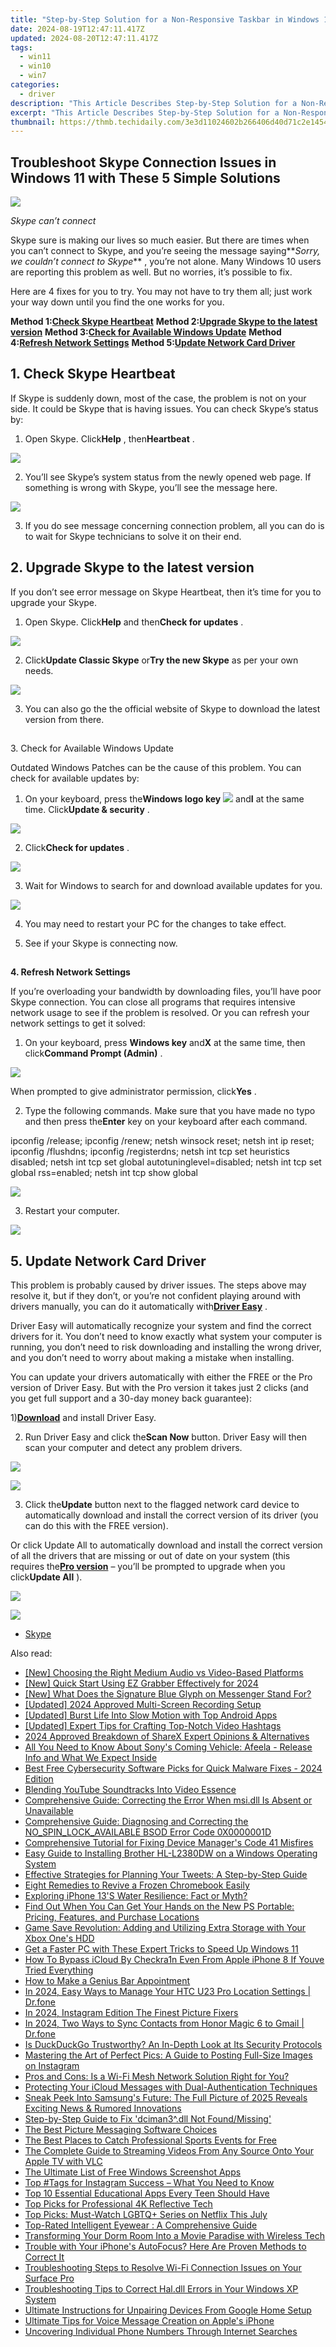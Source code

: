 ```yaml
---
title: "Step-by-Step Solution for a Non-Responsive Taskbar in Windows 10: Expert Tips & Fixes"
date: 2024-08-19T12:47:11.417Z
updated: 2024-08-20T12:47:11.417Z
tags:
  - win11
  - win10
  - win7
categories:
  - driver
description: "This Article Describes Step-by-Step Solution for a Non-Responsive Taskbar in Windows 10: Expert Tips & Fixes"
excerpt: "This Article Describes Step-by-Step Solution for a Non-Responsive Taskbar in Windows 10: Expert Tips & Fixes"
thumbnail: https://thmb.techidaily.com/3e3d11024602b266406d40d71c2e14542454419c94adae0ee9c1f0200c006c8b.jpg
---
```


## Troubleshoot Skype Connection Issues in Windows 11 with These 5 Simple Solutions

![](https://images.drivereasy.com/wp-content/uploads/2017/09/img_59ba2cbe02f23.png)

_Skype can’t connect_

 Skype sure is making our lives so much easier. But there are times when you can’t connect to Skype, and you’re seeing the message saying**_Sorry, we couldn’t connect to Skype_** , you’re not alone. Many Windows 10 users are reporting this problem as well. But no worries, it’s possible to fix.

 Here are 4 fixes for you to try. You may not have to try them all; just work your way down until you find the one works for you.

 **Method 1:[Check Skype Heartbeat](https://tools.techidaily.com/drivereasy/download/)**
 **Method 2:[Upgrade Skype to the latest version](https://tools.techidaily.com/drivereasy/download/)**
 **Method 3:[Check for Available Windows Update](https://tools.techidaily.com/drivereasy/download/)**
 **Method 4:[Refresh Network Settings](https://tools.techidaily.com/drivereasy/download/)**
 **Method 5:[Update Network Card Driver](https://tools.techidaily.com/drivereasy/download/)**

## 1\. Check Skype Heartbeat

 If Skype is suddenly down, most of the case, the problem is not on your side. It could be Skype that is having issues. You can check Skype’s status by:

 1) Open Skype. Click**Help** , then**Heartbeat** .

![](https://images.drivereasy.com/wp-content/uploads/2017/09/img_59ba324261c48.jpg)

 2) You’ll see Skype’s system status from the newly opened web page. If something is wrong with Skype, you’ll see the message here.

![](https://images.drivereasy.com/wp-content/uploads/2017/09/img_59ba3393bc52d.jpg)

 3) If you do see message concerning connection problem, all you can do is to wait for Skype technicians to solve it on their end.

## 2\. Upgrade Skype to the latest version

 If you don’t see error message on Skype Heartbeat, then it’s time for you to upgrade your Skype.

 1) Open Skype. Click**Help** and then**Check for updates** .

![](https://images.drivereasy.com/wp-content/uploads/2017/09/img_59ba3c3c53b24.jpg)

 2) Click**Update Classic Skype** or**Try the new Skype** as per your own needs.

![](https://images.drivereasy.com/wp-content/uploads/2017/09/img_59ba3ce447ed7.png)

 3) You can also go the the official website of Skype to download the latest version from there.

##

 3\. Check for Available Windows Update

 Outdated Windows Patches can be the cause of this problem. You can check for available updates by:

 1) On your keyboard, press the**Windows logo key** ![](https://images.drivereasy.com/wp-content/uploads/2017/09/img_59ba41495099c.png) and**I** at the same time. Click**Update & security** .

![](https://images.drivereasy.com/wp-content/uploads/2017/09/img_59ba4105e1a55.png)

 2) Click**Check for updates** .

![](https://images.drivereasy.com/wp-content/uploads/2017/09/img_59ba4174c0407.jpg)

 3) Wait for Windows to search for and download available updates for you.

![](https://images.drivereasy.com/wp-content/uploads/2017/09/img_59ba41bf10bc6.jpg)

4) You may need to restart your PC for the changes to take effect.

5) See if your Skype is connecting now.

##

 **4\. Refresh Network Settings**

 If you’re overloading your bandwidth by downloading files, you’ll have poor Skype connection. You can close all programs that requires intensive network usage to see if the problem is resolved. Or you can refresh your network settings to get it solved:

 1) On your keyboard, press **Windows key**   and**X** at the same time, then click**Command Prompt (Admin)** .

![](https://images.drivereasy.com/wp-content/uploads/2017/09/img_59ba445219ad3.png)

 When prompted to give administrator permission, click**Yes** .

 2) Type the following commands. Make sure that you have made no typo and then press the**Enter** key on your keyboard after each command.

ipconfig /release;
ipconfig /renew;
netsh winsock reset;
netsh int ip reset;
ipconfig /flushdns;
ipconfig /registerdns;
netsh int tcp set heuristics disabled;
netsh int tcp set global autotuninglevel=disabled;
netsh int tcp set global rss=enabled;
netsh int tcp show global

![](https://images.drivereasy.com/wp-content/uploads/2017/09/img_59ba44fb14d3b.png)

3) Restart your computer.

<!-- affiliate ads begin -->
<a href="https://secure.2checkout.com/order/checkout.php?PRODS=4620778&QTY=1&AFFILIATE=108875&CART=1"><img src="https://secure.avangate.com/images/merchant/07dd4d5a72f5740ef0f035f201951476/728__90banner.jpg" border="0"></a>
<!-- affiliate ads end -->
## 5\. Update Network Card Driver

 This problem is probably caused by driver issues. The steps above may resolve it, but if they don’t, or you’re not confident playing around with drivers manually, you can do it automatically with[**Driver Easy**](https://tools.techidaily.com/drivereasy/download/) .

 Driver Easy will automatically recognize your system and find the correct drivers for it. You don’t need to know exactly what system your computer is running, you don’t need to risk downloading and installing the wrong driver, and you don’t need to worry about making a mistake when installing.

 You can update your drivers automatically with either the FREE or the Pro version of Driver Easy. But with the Pro version it takes just 2 clicks (and you get full support and a 30-day money back guarantee):

 1)[**Download**](https://tools.techidaily.com/drivereasy/download/) and install Driver Easy.

 2) Run Driver Easy and click the**Scan Now** button. Driver Easy will then scan your computer and detect any problem drivers.

![](https://images.drivereasy.com/wp-content/uploads/2017/09/img_59ba45ad5c809.png)

<!-- affiliate ads begin -->
<a href="https://shop.mondly.com/affiliate.php?ACCOUNT=ATISTUDI&AFFILIATE=108875&PATH=https%3A%2F%2Fwww.mondly.com%3FAFFILIATE%3D108875%26RESOURCE%3D%2BBusiness%2B970x90%2B"><img src="https://secure.avangate.com/images/merchant/69c418c33ec2e1a4267fa9bb77fa1428/business-970x90.gif" border="0"></a>
<!-- affiliate ads end -->
 3) Click the**Update** button next to the flagged network card device to automatically download and install the correct version of its driver (you can do this with the FREE version).

 Or click Update All to automatically download and install the correct version of all the drivers that are missing or out of date on your system (this requires the[**Pro version**](https://tools.techidaily.com/drivereasy/download/) – you’ll be prompted to upgrade when you click**Update All** ).

![](https://images.drivereasy.com/wp-content/uploads/2017/09/img_59ba45c2da6fc.jpg)

<!-- affiliate ads begin -->
<a href="https://secure.2checkout.com/order/checkout.php?PRODS=33729450&QTY=1&AFFILIATE=108875&CART=1"><img src="https://secure.avangate.com/images/merchant/7f687767ccf20fcea1c9dc4a5adc2326/Digisigner_banner_728_x_90_color_version.png" border="0"></a>
<!-- affiliate ads end -->
* [Skype](https://tools.techidaily.com/drivereasy/download/)

<ins class="adsbygoogle"
     style="display:block"
     data-ad-format="autorelaxed"
     data-ad-client="ca-pub-7571918770474297"
     data-ad-slot="1223367746"></ins>



<ins class="adsbygoogle"
     style="display:block"
     data-ad-client="ca-pub-7571918770474297"
     data-ad-slot="8358498916"
     data-ad-format="auto"
     data-full-width-responsive="true"></ins>

<span class="atpl-alsoreadstyle">Also read:</span>
<div><ul>
<li><a href="https://fox-links.techidaily.com/new-choosing-the-right-medium-audio-vs-video-based-platforms/"><u>[New] Choosing the Right Medium  Audio vs Video-Based Platforms</u></a></li>
<li><a href="https://remote-screen-capture.techidaily.com/new-quick-start-using-ez-grabber-effectively-for-2024/"><u>[New] Quick Start  Using EZ Grabber Effectively for 2024</u></a></li>
<li><a href="https://facebook-video-recording.techidaily.com/new-what-does-the-signature-blue-glyph-on-messenger-stand-for/"><u>[New] What Does the Signature Blue Glyph on Messenger Stand For?</u></a></li>
<li><a href="https://screen-mirroring-recording.techidaily.com/updated-2024-approved-multi-screen-recording-setup/"><u>[Updated] 2024 Approved  Multi-Screen Recording Setup</u></a></li>
<li><a href="https://extra-resources.techidaily.com/updated-burst-life-into-slow-motion-with-top-android-apps/"><u>[Updated] Burst Life Into Slow Motion with Top Android Apps</u></a></li>
<li><a href="https://facebook-video-footage.techidaily.com/updated-expert-tips-for-crafting-top-notch-video-hashtags/"><u>[Updated] Expert Tips for Crafting Top-Notch Video Hashtags</u></a></li>
<li><a href="https://visual-screen-recording.techidaily.com/2024-approved-breakdown-of-sharex-expert-opinions-and-alternatives/"><u>2024 Approved  Breakdown of ShareX  Expert Opinions & Alternatives</u></a></li>
<li><a href="https://tech-recovery.techidaily.com/all-you-need-to-know-about-sonys-coming-vehicle-afeela-release-info-and-what-we-expect-inside/"><u>All You Need to Know About Sony's Coming Vehicle: Afeela - Release Info and What We Expect Inside</u></a></li>
<li><a href="https://tech-recovery.techidaily.com/best-free-cybersecurity-software-picks-for-quick-malware-fixes-2024-edition/"><u>Best Free Cybersecurity Software Picks for Quick Malware Fixes - 2024 Edition</u></a></li>
<li><a href="https://extra-lessons.techidaily.com/blending-youtube-soundtracks-into-video-essence/"><u>Blending YouTube Soundtracks Into Video Essence</u></a></li>
<li><a href="https://tech-recovery.techidaily.com/comprehensive-guide-correcting-the-error-when-msidll-is-absent-or-unavailable/"><u>Comprehensive Guide: Correcting the Error When msi.dll Is Absent or Unavailable</u></a></li>
<li><a href="https://tech-recovery.techidaily.com/comprehensive-guide-diagnosing-and-correcting-the-nospinlockavailable-bsod-error-code-0x0000001d/"><u>Comprehensive Guide: Diagnosing and Correcting the NO_SPIN_LOCK_AVAILABLE BSOD Error Code 0X0000001D</u></a></li>
<li><a href="https://tech-recovery.techidaily.com/comprehensive-tutorial-for-fixing-device-managers-code-41-misfires/"><u>Comprehensive Tutorial for Fixing Device Manager's Code 41 Misfires</u></a></li>
<li><a href="https://hardware-updates.techidaily.com/easy-guide-to-installing-brother-hl-l2380dw-on-a-windows-operating-system/"><u>Easy Guide to Installing Brother HL-L2380DW on a Windows Operating System</u></a></li>
<li><a href="https://tech-recovery.techidaily.com/effective-strategies-for-planning-your-tweets-a-step-by-step-guide/"><u>Effective Strategies for Planning Your Tweets: A Step-by-Step Guide</u></a></li>
<li><a href="https://tech-recovery.techidaily.com/eight-remedies-to-revive-a-frozen-chromebook-easily/"><u>Eight Remedies to Revive a Frozen Chromebook Easily</u></a></li>
<li><a href="https://tech-recovery.techidaily.com/exploring-iphone-13s-water-resilience-fact-or-myth/"><u>Exploring iPhone 13'S Water Resilience: Fact or Myth?</u></a></li>
<li><a href="https://tech-recovery.techidaily.com/find-out-when-you-can-get-your-hands-on-the-new-ps-portable-pricing-features-and-purchase-locations/"><u>Find Out When You Can Get Your Hands on the New PS Portable: Pricing, Features, and Purchase Locations</u></a></li>
<li><a href="https://tech-recovery.techidaily.com/game-save-revolution-adding-and-utilizing-extra-storage-with-your-xbox-ones-hdd/"><u>Game Save Revolution: Adding and Utilizing Extra Storage with Your Xbox One's HDD</u></a></li>
<li><a href="https://tech-recovery.techidaily.com/get-a-faster-pc-with-these-expert-tricks-to-speed-up-windows-11/"><u>Get a Faster PC with These Expert Tricks to Speed Up Windows 11</u></a></li>
<li><a href="https://activate-lock.techidaily.com/how-to-bypass-icloud-by-checkra1n-even-from-apple-iphone-8-if-youve-tried-everything-by-drfone-ios/"><u>How To Bypass iCloud By Checkra1n Even From Apple iPhone 8 If Youve Tried Everything</u></a></li>
<li><a href="https://tech-recovery.techidaily.com/how-to-make-a-genius-bar-appointment/"><u>How to Make a Genius Bar Appointment</u></a></li>
<li><a href="https://android-location.techidaily.com/in-2024-easy-ways-to-manage-your-htc-u23-pro-location-settings-drfone-by-drfone-virtual/"><u>In 2024, Easy Ways to Manage Your HTC U23 Pro Location Settings | Dr.fone</u></a></li>
<li><a href="https://instagram-video-recordings.techidaily.com/in-2024-instagram-edition-the-finest-picture-fixers/"><u>In 2024, Instagram Edition  The Finest Picture Fixers</u></a></li>
<li><a href="https://android-transfer.techidaily.com/in-2024-two-ways-to-sync-contacts-from-honor-magic-6-to-gmail-drfone-by-drfone-transfer-from-android-transfer-from-android/"><u>In 2024, Two Ways to Sync Contacts from Honor Magic 6 to Gmail | Dr.fone</u></a></li>
<li><a href="https://tech-recovery.techidaily.com/is-duckduckgo-trustworthy-an-in-depth-look-at-its-security-protocols/"><u>Is DuckDuckGo Trustworthy? An In-Depth Look at Its Security Protocols</u></a></li>
<li><a href="https://tech-recovery.techidaily.com/mastering-the-art-of-perfect-pics-a-guide-to-posting-full-size-images-on-instagram/"><u>Mastering the Art of Perfect Pics: A Guide to Posting Full-Size Images on Instagram</u></a></li>
<li><a href="https://tech-recovery.techidaily.com/pros-and-cons-is-a-wi-fi-mesh-network-solution-right-for-you/"><u>Pros and Cons: Is a Wi-Fi Mesh Network Solution Right for You?</u></a></li>
<li><a href="https://tech-recovery.techidaily.com/protecting-your-icloud-messages-with-dual-authentication-techniques/"><u>Protecting Your iCloud Messages with Dual-Authentication Techniques</u></a></li>
<li><a href="https://tech-recovery.techidaily.com/sneak-peek-into-samsungs-future-the-full-picture-of-2025-reveals-exciting-news-and-rumored-innovations/"><u>Sneak Peek Into Samsung's Future: The Full Picture of 2025 Reveals Exciting News & Rumored Innovations</u></a></li>
<li><a href="https://tech-recovery.techidaily.com/step-by-step-guide-to-fix-dciman3dll-not-foundmissing/"><u>Step-by-Step Guide to Fix 'dciman3^.dll Not Found/Missing'</u></a></li>
<li><a href="https://tech-recovery.techidaily.com/the-best-picture-messaging-software-choices/"><u>The Best Picture Messaging Software Choices</u></a></li>
<li><a href="https://tech-recovery.techidaily.com/the-best-places-to-catch-professional-sports-events-for-free/"><u>The Best Places to Catch Professional Sports Events for Free</u></a></li>
<li><a href="https://tech-recovery.techidaily.com/the-complete-guide-to-streaming-videos-from-any-source-onto-your-apple-tv-with-vlc/"><u>The Complete Guide to Streaming Videos From Any Source Onto Your Apple TV with VLC</u></a></li>
<li><a href="https://remote-screen-capture.techidaily.com/the-ultimate-list-of-free-windows-screenshot-apps/"><u>The Ultimate List of Free Windows Screenshot Apps</u></a></li>
<li><a href="https://tech-recovery.techidaily.com/top-tags-for-instagram-success-what-you-need-to-know/"><u>Top #Tags for Instagram Success – What You Need to Know</u></a></li>
<li><a href="https://tech-recovery.techidaily.com/top-10-essential-educational-apps-every-teen-should-have/"><u>Top 10 Essential Educational Apps Every Teen Should Have</u></a></li>
<li><a href="https://extra-lessons.techidaily.com/top-picks-for-professional-4k-reflective-tech/"><u>Top Picks for Professional 4K Reflective Tech</u></a></li>
<li><a href="https://tech-recovery.techidaily.com/top-picks-must-watch-lgbtqplus-series-on-netflix-this-july/"><u>Top Picks: Must-Watch LGBTQ+ Series on Netflix This July</u></a></li>
<li><a href="https://tech-recovery.techidaily.com/top-rated-intelligent-eyewear-a-comprehensive-guide/"><u>Top-Rated Intelligent Eyewear : A Comprehensive Guide</u></a></li>
<li><a href="https://tech-recovery.techidaily.com/transforming-your-dorm-room-into-a-movie-paradise-with-wireless-tech/"><u>Transforming Your Dorm Room Into a Movie Paradise with Wireless Tech</u></a></li>
<li><a href="https://tech-recovery.techidaily.com/trouble-with-your-iphones-autofocus-here-are-proven-methods-to-correct-it/"><u>Trouble with Your iPhone's AutoFocus? Here Are Proven Methods to Correct It</u></a></li>
<li><a href="https://tech-recovery.techidaily.com/troubleshooting-steps-to-resolve-wi-fi-connection-issues-on-your-surface-pro/"><u>Troubleshooting Steps to Resolve Wi-Fi Connection Issues on Your Surface Pro</u></a></li>
<li><a href="https://tech-recovery.techidaily.com/troubleshooting-tips-to-correct-haldll-errors-in-your-windows-xp-system/"><u>Troubleshooting Tips to Correct Hal.dll Errors in Your Windows XP System</u></a></li>
<li><a href="https://tech-recovery.techidaily.com/ultimate-instructions-for-unpairing-devices-from-google-home-setup/"><u>Ultimate Instructions for Unpairing Devices From Google Home Setup</u></a></li>
<li><a href="https://tech-recovery.techidaily.com/ultimate-tips-for-voice-message-creation-on-apples-iphone/"><u>Ultimate Tips for Voice Message Creation on Apple's iPhone</u></a></li>
<li><a href="https://tech-recovery.techidaily.com/uncovering-individual-phone-numbers-through-internet-searches/"><u>Uncovering Individual Phone Numbers Through Internet Searches</u></a></li>
</ul></div>
